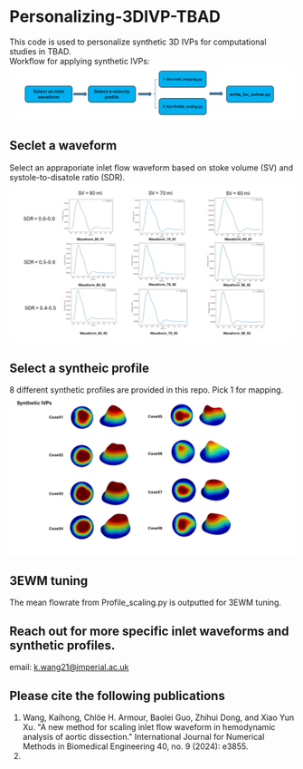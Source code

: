 # Personalizing-3DIVP-TBAD
This code is used to personalize synthetic 3D IVPs for computational studies in TBAD. <br>
Workflow for applying synthetic IVPs:
![alt text](Slide1.PNG)

## Seclet a waveform  
Select an appraporiate inlet flow waveform based on stoke volume (SV) and systole-to-disatole ratio (SDR). 
![alt text](Slide2.PNG)

## Select a syntheic profile
8 different synthetic profiles are provided in this repo. Pick 1 for mapping.
![alt text](Slide3.PNG)

## 3EWM tuning
The mean flowrate from Profile_scaling.py is outputted for 3EWM tuning.

## Reach out for more specific inlet waveforms and synthetic profiles. 
email: k.wang21@imperial.ac.uk

## Please cite the following publications
1. Wang, Kaihong, Chlöe H. Armour, Baolei Guo, Zhihui Dong, and Xiao Yun Xu. "A new method for scaling inlet flow waveform in hemodynamic analysis of aortic dissection." International Journal for Numerical Methods in Biomedical Engineering 40, no. 9 (2024): e3855. <br>
2.
